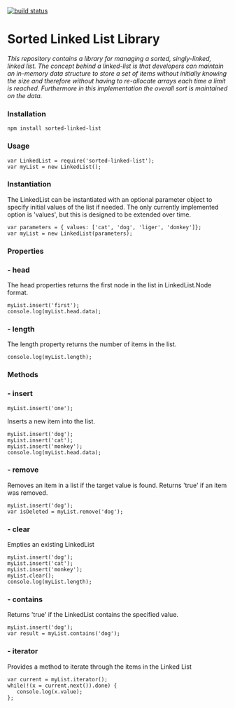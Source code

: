 [![build status](https://travis-ci.org/markpete/SortedLinkedList.svg?branch=master)](http://travis-ci.org/markpete/SortedLinkedList)

# Sorted Linked List Library #
_This repository contains a library for managing a sorted, singly-linked, linked list.  The concept behind a linked-list is that developers can maintain an in-memory data structure to store a set of items without initially knowing the size and therefore without having to re-allocate arrays each time a limit is reached.  Furthermore in this implementation the overall sort is maintained on the data._

### Installation ###
```
npm install sorted-linked-list
```
### Usage ###
```
var LinkedList = require('sorted-linked-list');
var myList = new LinkedList();
```
### Instantiation ###
The LinkedList can be instantiated with an optional parameter object to specify initial values of the list if needed.  The only currently implemented option is 'values', but this is designed to be extended over time.
```
var parameters = { values: ['cat', 'dog', 'liger', 'donkey']};
var myList = new LinkedList(parameters);
```
### Properties ###
### - head ###
The head properties returns the first node in the list in LinkedList.Node format.
```
myList.insert('first');
console.log(myList.head.data);
```
### - length ###
The length property returns the number of items in the list.
```
console.log(myList.length);
```
### Methods ###
### - insert ###
```
myList.insert('one');
```
Inserts a new item into the list.
```
myList.insert('dog');
myList.insert('cat');
myList.insert('monkey');
console.log(myList.head.data);
```
### - remove ###
Removes an item in a list if the target value is found.  Returns 'true' if an item was removed.
```
myList.insert('dog');
var isDeleted = myList.remove('dog');
```
### - clear ###
Empties an existing LinkedList
```
myList.insert('dog');
myList.insert('cat');
myList.insert('monkey');
myList.clear();
console.log(myList.length);
```
### - contains ###
Returns 'true' if the LinkedList contains the specified value.
```
myList.insert('dog');
var result = myList.contains('dog');
```
### - iterator ###
Provides a method to iterate through the items in the Linked List
```
var current = myList.iterator();
while(!(x = current.next()).done) {
   console.log(x.value);
};
```
